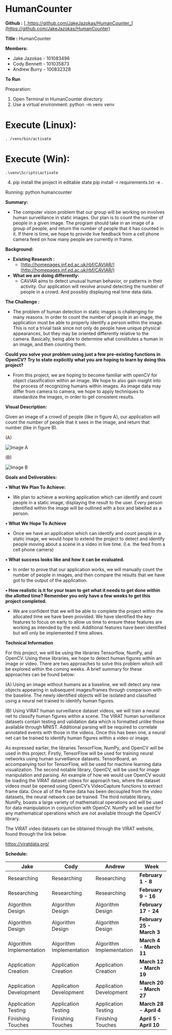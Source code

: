 # HumanCounter

**Github :** [_https://github.com/JakeJazokas/HumanCounter_](https://github.com/JakeJazokas/HumanCounter)

**Title :** HumanCounter

**Members:**

- Jake Jazokas - 101083496
- Cody Bennett - 101035873
- Andrew Burry - 100832328

**To Run**

Preparation:
1) Open Terminal in HumanCounter directory
2) Use a virtual environment:
    python -m venv venv
  # Execute (Linux):
    . /venv/bin/activate
  # Execute (Win):
    .\venv\Scripts\activate
4) pip install the project in editable state
    pip install -r requirements.txt -e .

Running:
  python humancounter

**Summary:**

- The computer vision problem that our group will be working on involves human surveillance in static images. Our plan is to count the number of people in a given image. The program should take in an image of a group of people, and return the number of people that it has counted in it. If there is time, we hope to provide live feedback from a cell phone camera feed on how many people are currently in frame.

**Background:**

- **Existing Research :**
  - [http://homepages.inf.ed.ac.uk/rbf/CAVIAR/](http://homepages.inf.ed.ac.uk/rbf/CAVIAR/)
- **What we are doing differently:**
  - CAVIAR aims to detect unusual human behavior, or patterns in their activity. Our application will revolve around detecting the number of people in a crowd. And possibly displaying real time data data.

**The Challenge :**

- The problem of human detection in static images is challenging for many reasons. In order to count the number of people in an image, the application must be able to properly identify a person within the image. This is not a trivial task since not only do people have unique physical appearances, but they may be oriented differently relative to the camera. Basically, being able to determine what constitutes a human in an image, and then counting them.

**Could you solve your problem using just a few pre-existing functions in OpenCV?**
**Try to state explicitly what you are hoping to learn by doing this project?**

- From this project, we are hoping to become familiar with openCV for object classification within an image. We hope to also gain insight into the process of recognizing humans within images. As image data may differ from camera to camera, we hope to apply techniques to standardize the images, in order to get consistent results.

**Visual Description:**

Given an image of a crowd of people (like in figure A), our application will count the number of people that it sees in the image, and return that number (like in figure B).

(A)

![Image A](https://cdn.discordapp.com/attachments/672452802630516747/672893473631764490/unknown.png)

(B)

![Image B](https://cdn.discordapp.com/attachments/672452802630516747/672893497996738560/unknown.png)

**Goals and Deliverables:**

**• What We Plan To Achieve:**

- We plan to achieve a working application which can identify and count people in a static image, displaying the result to the user. Every person identified within the image will be outlined with a box and labelled as a person.

**• What We Hope To Achieve**

- Once we have an application which can identify and count people in a static image, we would hope to extend the project to detect and identify people moving about a scene in a video in live time. (I.e. the feed from a cell phone camera)

**• What success looks like and how it can be evaluated.**

- In order to prove that our application works, we will manually count the number of people in images, and then compare the results that we have got to the output of the application.

**• How realistic is it for your team to get what it needs to get done within the allotted time? Remember you only have a few weeks to get this project completed.**

- We are confident that we will be able to complete the project within the allocated time we have been provided. We have identified the key features to focus on early to allow us time to ensure these features are working as intended by the end. Additional features have been identified but will only be implemented if time allows.

**Technical Information**

For this project, we will be using the libraries Tensorflow, NumPy, and OpenCV. Using these libraries, we hope to detect human figures within an image or video. There are two approaches to solve this problem which will be explored within the coming weeks. A brief summary for these approaches can be found below:

(A) Using an image without humans as a baseline, we will detect any new objects appearing in subsequent images/frames through comparison with the baseline. The newly identified objects will be isolated and classified using a neural net trained to identify human figures.

(B) Using VIRAT human surveillance dataset videos, we will train a neural net to classify human figures within a scene. The VIRAT human surveillance datasets contain testing and validation data which is formatted unlike those available through MNIST. Additional parsing will be required to correlate annotated events with those in the videos. Once this has been one, a neural net can be trained to identify human figures within a video or image.

As expressed earlier, the libraries TensorFlow, NumPy, and OpenCV will be used in this project. 
Firstly, TensorFlow will be used for training neural networks using human surveillance datasets. TensorBoard, an accompanying tool for TensorFlow, will be used for machine learning data visualization. The second notable library, OpenCV, will be used for image manipulation and parsing. An example of how we would use OpenCV would be loading the VIRAT dataset videos for approach two, where the dataset videos must be opened using OpenCV’s VideoCapture functions to extract frame data. Once all of the frame data has been decoupled from the video datasets, the neural network can be trained. The third notable library, NumPy, boasts a large variety of mathematical operations and will be used for data manipulation in conjunction with OpenCV. NumPy will be used for any mathematical operations which are not available through the OpenCV library.

The VIRAT video datasets can be obtained through the VIRAT website, found through the link below.

https://viratdata.org/


**Schedule:**

| **Jake** | **Cody** | **Andrew** | **Week** |
| --- | --- | --- | --- |
| Researching | Researching | Researching | **February 1 - 8** |
| Researching | Researching | Researching | **February 9 - 16** |
| Algorithm Design | Algorithm Design | Algorithm Design | **February 17 - 24** |
| Algorithm Design | Algorithm Design | Algorithm Design | **February 25 - March 3** |
| Algorithm Implementation | Algorithm Implementation | Algorithm Implementation | **March 4 - March 11** |
| Application Creation | Application Creation | Application Creation | **March 12 - March 19** |
| Application Development | Application Development | Application Development | **March 20 - March 27** |
| Application Testing | Application Testing | Application Testing | **March 28 - April 4** |
| Finishing Touches | Finishing Touches | Finishing Touches | **April 5 - April 10** |